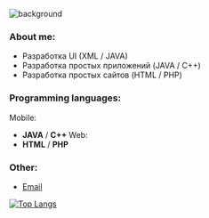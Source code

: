 ![background](https://via.placeholder.com/1200x300.png?text=Welcome+to+My+GitHub)

### About me:

- Разработка UI (XML / JAVA)
- Разработка простых приложений (JAVA / C++)
- Разработка простых сайтов (HTML / PHP)

### Programming languages:
Mobile:
- **JAVA** / **C++**
Web:
- **HTML** / **PHP**

### Other:

- [Email](mailto:mitkonogit@gmail.com)

[![Top Langs](https://github-readme-stats.vercel.app/api/top-langs/?username=DKonoGit&layout=compact)](https://github.com/anuraghazra/github-readme-stats)

